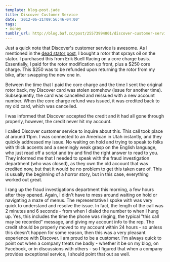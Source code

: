 ```yaml
---
template: blog-post.jade
title: Discover Customer Service
date: '2012-06-21T09:56:46-04:00'
tags:
- money
tumblr_url: http://blog.baf.cc/post/25573994801/discover-customer-service
---
```

Just a quick note that Discover's customer service is awesome. As I mentioned in the [dead stator post](/blog/posts/2012-06-20-1125cr-stator-died/), I bought a rotor that sprays oil on the stator. I purchased this from Erik Buell Racing on a core charge basis. Essentially, I paid for the rotor modification up front, plus a $250 core charge. This $250 was to be refunded upon returning the rotor from my bike, after swapping the new one in.

Between the time that I paid the core charge and the time I sent the original rotor back, my Discover card was stolen somehow (issue for another time). Subsequently, the card was cancelled and reissued with a new account number. When the core charge refund was issued, it was credited back to my old card, which was cancelled.

I was informed that Discover accepted the credit and it had all gone through properly, however, the credit never hit my account.

I called Discover customer service to inquire about this. This call took place at around 11pm. I was connected to an American in Utah instantly, and they quickly addressed my issue. No waiting on hold and trying to speak to folks with thick accents and a seemingly weak grasp on the English language, who just read off a script and try and find the right answer to read to you. They informed me that I needed to speak with the fraud investigation department (who was closed), as they own the old account that was credited now, but that it would be no problem to get this taken care of. This is usually the beginning of a horror story, but in this case, everything worked out great.

I rang up the fraud investigations department this morning, a few hours after they opened. Again, I didn't have to mess around waiting on hold or navigating a maze of menus. The representative I spoke with was very quick to understand and resolve the issue. In fact, the length of the call was 2 minutes and 6 seconds - from when I dialed the number to when I hung up. Yes, this includes the time the phone was ringing, the typical "this call may be recorded" message, and giving my account info to the rep. The credit should be properly moved to my account within 24 hours - so unless this doesn't happen for some reason, then this was a very pleasant experience with Discover. I am proud to be a customer. I'm always quick to point out when a company treats me badly - whether it be on my blog, on Facebook, or in discussions with others - so I figured that when a company provides exceptional service, I should point that out as well.